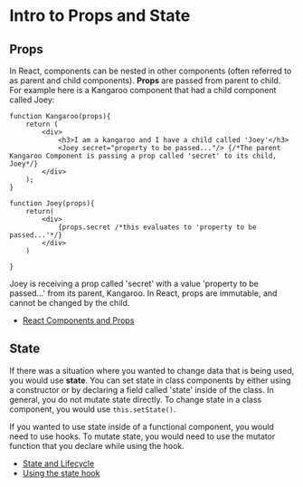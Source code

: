# Intro to Props and State

## Props

In React, components can be nested in other components (often referred to as parent and child components). **Props** are passed from parent to child. For example here is a Kangaroo component that had a child component called Joey:

```JS
function Kangaroo(props){
    return (
        <div>
            <h3>I am a kangaroo and I have a child called 'Joey'</h3>
            <Joey secret="property to be passed..."/> {/*The parent Kangaroo Component is passing a prop called 'secret' to its child, Joey*/}
        </div>
    );
}
```

```JS
function Joey(props){
    return(
        <div>
            {props.secret /*this evaluates to 'property to be passed...'*/}
        </div>
    )

}
```

Joey is receiving a prop called 'secret' with a value 'property to be passed...' from its parent, Kangaroo. In React, props are immutable, and cannot be changed by the child.

- [React Components and Props](https://reactjs.org/docs/components-and-props.html)

## State

If there was a situation where you wanted to change data that is being used, you would use **state**. You can set state in class components by either using a constructor or by declaring a field called 'state' inside of the class. In general, you do not mutate state directly. To change state in a class component, you would use `this.setState()`.

If you wanted to use state inside of a functional component, you would need to use hooks. To mutate state, you would need to use the mutator function that you declare while using the hook.

- [State and Lifecycle](https://reactjs.org/docs/state-and-lifecycle.)
- [Using the state hook](https://reactjs.org/docs/hooks-state.html)
